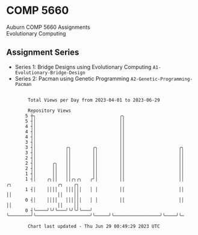 # COMP 5660
Auburn COMP 5660 Assignments  
Evolutionary Computing

## Assignment Series
- Series 1: Bridge Designs using Evolutionary Computing `A1-Evolutionary-Bridge-Design`
- Series 2: Pacman using Genetic Programming `A2-Genetic-Programming-Pacman`

```

        Total Views per Day from 2023-04-01 to 2023-06-29

        Repository Views
       5 ┼╮                               ╭╮
       5 ┤│                               ││
       4 ┤│                               ││
       4 ┤│                               ││
       4 ┤│                               ││
       3 ┤│                               ││
       3 ┤│           ╭╮        ╭╮        ││                    ╭╮
       3 ┤│           ││        ││        ││                    ││
       2 ┤│           ││        ││        ││                    ││
       2 ┤│      ╭╮   ││        ││        ││                    ││
       2 ┤│      ││   ││        ││        ││                    ││
       1 ┤│      ││   ││        ││        ││                    ││
       1 ┤│    ╭╮││   ││╭╮╭╮   ╭╯│        ││                    ││     ╭╮                 ╭╮    ╭╮
       1 ┤│    ││││   ││││││   │ │        ││                    ││     ││                 ││    ││
       0 ┤│    ││││   ││││││   │ │        ││                    ││     ││                 ││    ││
       0 ┤╰────╯╰╯╰───╯╰╯╰╯╰───╯ ╰────────╯╰────────────────────╯╰─────╯╰─────────────────╯╰────╯╰─

        Chart last updated - Thu Jun 29 00:49:29 2023 UTC
        
```
